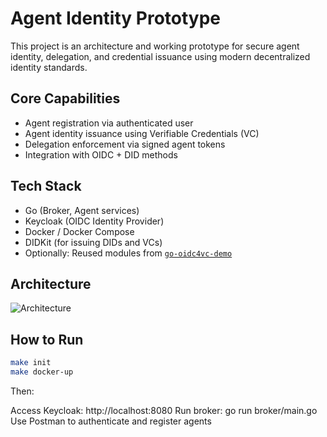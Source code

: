 # Agent Identity Prototype

This project is an architecture and working prototype for secure agent identity, delegation, and credential issuance using modern decentralized identity standards.

## Core Capabilities
- Agent registration via authenticated user
- Agent identity issuance using Verifiable Credentials (VC)
- Delegation enforcement via signed agent tokens
- Integration with OIDC + DID methods

## Tech Stack
- Go (Broker, Agent services)
- Keycloak (OIDC Identity Provider)
- Docker / Docker Compose
- DIDKit (for issuing DIDs and VCs)
- Optionally: Reused modules from [`go-oidc4vc-demo`](https://github.com/tumy-tech-labs/go-oidc4vc-demo)

## Architecture
![Architecture](proto-docs/architecture-diagram.png)

## How to Run
```bash
make init
make docker-up
```

Then:

Access Keycloak: http://localhost:8080
Run broker: go run broker/main.go
Use Postman to authenticate and register agents


